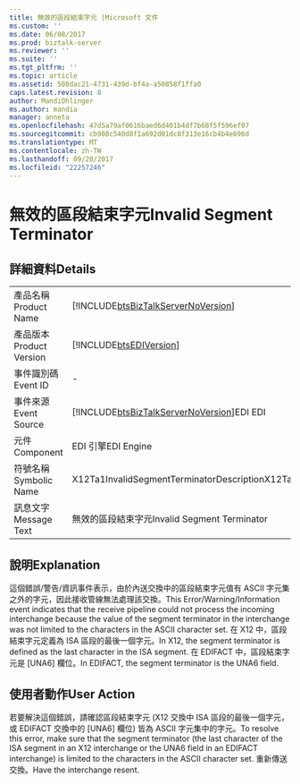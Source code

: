 ```yaml
---
title: 無效的區段結束字元 |Microsoft 文件
ms.custom: ''
ms.date: 06/08/2017
ms.prod: biztalk-server
ms.reviewer: ''
ms.suite: ''
ms.tgt_pltfrm: ''
ms.topic: article
ms.assetid: 508dac21-4731-439d-bf4a-a50858f1ffa0
caps.latest.revision: 8
author: MandiOhlinger
ms.author: mandia
manager: anneta
ms.openlocfilehash: 47d5a79af0616baed6d401b4df7b68f5f596ef07
ms.sourcegitcommit: cb908c540d8f1a692d01dc8f313e16cb4b4e696d
ms.translationtype: MT
ms.contentlocale: zh-TW
ms.lasthandoff: 09/20/2017
ms.locfileid: "22257246"
---
```

# <a name="invalid-segment-terminator"></a><span data-ttu-id="23c82-102">無效的區段結束字元</span><span class="sxs-lookup"><span data-stu-id="23c82-102">Invalid Segment Terminator</span></span>
## <a name="details"></a><span data-ttu-id="23c82-103">詳細資料</span><span class="sxs-lookup"><span data-stu-id="23c82-103">Details</span></span>  
  
|||  
|-|-|  
|<span data-ttu-id="23c82-104">產品名稱</span><span class="sxs-lookup"><span data-stu-id="23c82-104">Product Name</span></span>|[!INCLUDE[btsBizTalkServerNoVersion](../includes/btsbiztalkservernoversion-md.md)]|  
|<span data-ttu-id="23c82-105">產品版本</span><span class="sxs-lookup"><span data-stu-id="23c82-105">Product Version</span></span>|[!INCLUDE[btsEDIVersion](../includes/btsediversion-md.md)]|  
|<span data-ttu-id="23c82-106">事件識別碼</span><span class="sxs-lookup"><span data-stu-id="23c82-106">Event ID</span></span>|-|  
|<span data-ttu-id="23c82-107">事件來源</span><span class="sxs-lookup"><span data-stu-id="23c82-107">Event Source</span></span>|[!INCLUDE[btsBizTalkServerNoVersion](../includes/btsbiztalkservernoversion-md.md)]<span data-ttu-id="23c82-108">EDI</span><span class="sxs-lookup"><span data-stu-id="23c82-108"> EDI</span></span>|  
|<span data-ttu-id="23c82-109">元件</span><span class="sxs-lookup"><span data-stu-id="23c82-109">Component</span></span>|<span data-ttu-id="23c82-110">EDI 引擎</span><span class="sxs-lookup"><span data-stu-id="23c82-110">EDI Engine</span></span>|  
|<span data-ttu-id="23c82-111">符號名稱</span><span class="sxs-lookup"><span data-stu-id="23c82-111">Symbolic Name</span></span>|<span data-ttu-id="23c82-112">X12Ta1InvalidSegmentTerminatorDescription</span><span class="sxs-lookup"><span data-stu-id="23c82-112">X12Ta1InvalidSegmentTerminatorDescription</span></span>|  
|<span data-ttu-id="23c82-113">訊息文字</span><span class="sxs-lookup"><span data-stu-id="23c82-113">Message Text</span></span>|<span data-ttu-id="23c82-114">無效的區段結束字元</span><span class="sxs-lookup"><span data-stu-id="23c82-114">Invalid Segment Terminator</span></span>|  
  
## <a name="explanation"></a><span data-ttu-id="23c82-115">說明</span><span class="sxs-lookup"><span data-stu-id="23c82-115">Explanation</span></span>  
 <span data-ttu-id="23c82-116">這個錯誤/警告/資訊事件表示，由於內送交換中的區段結束字元值有 ASCII 字元集之外的字元，因此接收管線無法處理該交換。</span><span class="sxs-lookup"><span data-stu-id="23c82-116">This Error/Warning/Information event indicates that the receive pipeline could not process the incoming interchange because the value of the segment terminator in the interchange was not limited to the characters in the ASCII character set.</span></span> <span data-ttu-id="23c82-117">在 X12 中，區段結束字元定義為 ISA 區段的最後一個字元。</span><span class="sxs-lookup"><span data-stu-id="23c82-117">In X12, the segment terminator is defined as the last character in the ISA segment.</span></span> <span data-ttu-id="23c82-118">在 EDIFACT 中，區段結束字元是 [UNA6] 欄位。</span><span class="sxs-lookup"><span data-stu-id="23c82-118">In EDIFACT, the segment terminator is the UNA6 field.</span></span>  
  
## <a name="user-action"></a><span data-ttu-id="23c82-119">使用者動作</span><span class="sxs-lookup"><span data-stu-id="23c82-119">User Action</span></span>  
 <span data-ttu-id="23c82-120">若要解決這個錯誤，請確認區段結束字元 (X12 交換中 ISA 區段的最後一個字元，或 EDIFACT 交換中的 [UNA6] 欄位) 皆為 ASCII 字元集中的字元。</span><span class="sxs-lookup"><span data-stu-id="23c82-120">To resolve this error, make sure that the segment terminator (the last character of the ISA segment in an X12 interchange or the UNA6 field in an EDIFACT interchange) is limited to the characters in the ASCII character set.</span></span> <span data-ttu-id="23c82-121">重新傳送交換。</span><span class="sxs-lookup"><span data-stu-id="23c82-121">Have the interchange resent.</span></span>